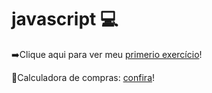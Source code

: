 # javascript 💻

<p>➡️Clique aqui para ver meu <a href="https://suzanadossantos.github.io/javascript/calculadora-idade/">primerio exercício</a>!</p>
<p>🛒Calculadora de compras: <a href="https://suzanadossantos.github.io/javascript/calculando-compras/">confira</a>!</p>
